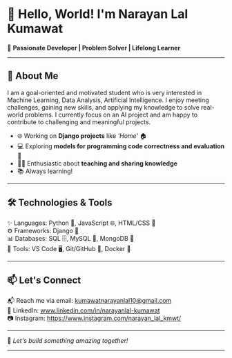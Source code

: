 # 👋 Hello, World! I'm Narayan Lal Kumawat  

🌟 **Passionate Developer | Problem Solver | Lifelong Learner**  

---

## 🚀 About Me  

I am a goal-oriented and motivated student who is very interested in Machine Learning, Data Analysis, Artificial Intelligence. I enjoy meeting challenges, gaining new skills, and applying my knowledge to solve real-world problems. I currently focus on an AI project and am happy to contribute to challenging and meaningful projects. 

- 🌐 Working on **Django projects** like _'Home'_  🏠  
- 💻 Exploring **models for programming code correctness and evaluation** 🤖  
- 🧑‍🏫 Enthusiastic about **teaching and sharing knowledge**  
- 📚 Always learning!  

---

## 🛠️ Technologies & Tools  

✨ Languages: Python 🐍, JavaScript 🌐, HTML/CSS 🎨  
⚙️ Frameworks: Django 🌟  
📊 Databases: SQL 🗄️, MySQL 🍎,  MongoDB 🍃      
🔧 Tools: VS Code 🖥️, Git/GitHub 🌳, Docker 🐳     

---

## 📫 Let's Connect  

📬 Reach me via email: kumawatnarayanlal10@gmail.com  
📘 LinkedIn: www.linkedin.com/in/narayanlal-kumawat   
📷 Instagram: https://www.instagram.com/narayan_lal_kmwt/

---

🚀 *Let's build something amazing together!*  

--- 
